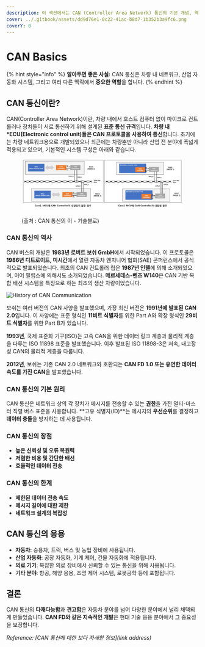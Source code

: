 ```yaml
---
description: 이 섹션에서는 CAN (Controller Area Network) 통신의 기본 개념, 역사, 그리고 중요성에 대해 다룹니다.
cover: ../.gitbook/assets/dd9d76e1-0c22-41ac-b8d7-1b352b3a9fc6.png
coverY: 0
---
```


# CAN Basics

{% hint style="info" %}
**알아두면 좋은 사실:** CAN 통신은 차량 내 네트워크, 산업 자동화 시스템, 그리고 여러 다른 맥락에서 **중요한 역할**을 합니다.
{% endhint %}

## CAN 통신이란?

CAN(Controller Area Network)이란, 차량 내에서 호스트 컴퓨터 없이 마이크로 컨트롤러나 장치들이 서로 통신하기 위해 설계된 **표준 통신 규격**입니다. **차량 내 \*ECU(Electronic control unit)들은 CAN 프로토콜을 사용하여 통신**합니다. 초기에는 차량 네트워크용으로 개발되었으나 최근에는 차량뿐만 아니라 산업 전 분야에 폭넓게 적용되고 있으며, 기본적인 시스템 구성은 아래와 같습니다.

<div data-full-width="true">

<figure><img src="../.gitbook/assets/16659723440 (1).jpg" alt=""><figcaption><p>(출처 : CAN 통신의 이 - 기술블로)</p></figcaption></figure>

</div>

### CAN 통신의 역사

CAN 버스의 개발은 **1983년 로버트 보쉬 GmbH**에서 시작되었습니다. 이 프로토콜은 **1986년 디트로이트, 미시간**에서 열린 자동차 엔지니어 협회(SAE) 콘퍼런스에서 공식적으로 발표되었습니다. 최초의 CAN 컨트롤러 칩은 **1987년 인텔**에 의해 소개되었으며, 이어 필립스에 의해서도 소개되었습니다. **메르세데스-벤츠 W140**은 CAN 기반 복합 배선 시스템을 특징으로 하는 최초의 생산 차량이었습니다.

![History of CAN Communication](../.gitbook/assets/History\_CAN.png)

보쉬는 여러 버전의 CAN 사양을 발표했으며, 가장 최신 버전은 **1991년에 발표된 CAN 2.0**입니다. 이 사양에는 표준 형식인 **11비트 식별자**를 위한 Part A와 확장 형식인 **29비트 식별자**를 위한 Part B가 있습니다.

**1993년**, 국제 표준화 기구(ISO)는 고속 CAN을 위한 데이터 링크 계층과 물리적 계층을 다루는 ISO 11898 표준을 발표했습니다. 이후 발표된 ISO 11898-3은 저속, 내고장성 CAN의 물리적 계층을 다룹니다.

**2012년**, 보쉬는 기존 CAN 2.0 네트워크와 호환되는 **CAN FD 1.0 또는 유연한 데이터 속도를 가진 CAN**을 발표했습니다.

### CAN 통신의 기본 원리

CAN 통신은 네트워크 상의 각 장치가 메시지를 전송할 수 있는 **권한**을 가진 멀티-마스터 직렬 버스 표준을 사용합니다. \*\*고유 식별자(ID)\*\*는 메시지의 **우선순위**를 결정하고 **데이터 충돌**을 방지하는 데 사용됩니다.

### CAN 통신의 장점

* **높은 신뢰성 및 오류 복원력**
* **저렴한 비용 및 간단한 배선**
* **효율적인 데이터 전송**

### CAN 통신의 한계

* **제한된 데이터 전송 속도**
* **메시지 길이에 대한 제한**
* **네트워크 설계의 복잡성**

## CAN 통신의 응용

* **자동차**: 승용차, 트럭, 버스 및 농업 장비에 사용됩니다.
* **산업 자동화**: 공장 자동화, 기계 제어, 건물 자동화에 적용됩니다.
* **의료 기기**: 복잡한 의료 장비에서 신뢰할 수 있는 통신을 위해 사용됩니다.
* **기타 분야**: 항공, 해양 응용, 조명 제어 시스템, 로봇공학 등에 포함됩니다.

## 결론

CAN 통신의 **다재다능함**과 **견고함**은 자동차 분야를 넘어 다양한 분야에서 널리 채택되게 만들었습니다. **CAN FD와 같은 지속적인 개발**은 현대 기술 응용 분야에서 그 중요성을 보장합니다.

_Reference: \[CAN 통신에 대한 보다 자세한 정보]\(link address)_
